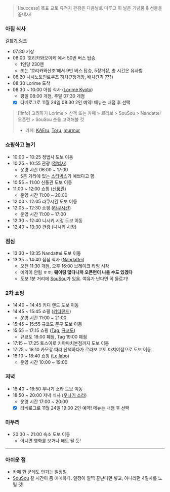 > [!success] 목표
> 교토 유적지 관광은 다음날로 미루고 이 날은 기념품 & 선물을 끝내자!
### 아침 식사
[길찾기 링크](https://maps.app.goo.gl/Ap717cuo9C9oiCgi7)
- 07:30 기상
- 08:00 '호리카와오이케'에서 50번 버스 탑승
	- 1인당 230엔
	- 또는 '호리카와산조'에서 9번 버스 탑승, 5정거장, 총 시간은 유사함
- 08:20 니시노토인로쿠조 하차(7정거장, 배차간격 ???)
- 08:30 Lorime 도착
- 08:30 ~ 10:00 아침 식사 ([Lorime Kyoto](https://www.google.co.kr/maps/place/Lorimer+Kyoto/@34.9928381,135.7570895,17.39z/data=!4m10!1m3!11m2!2skewB0rOOSW2wSz7VayM9cg!3e3!3m5!1s0x600108a4b9fde80f:0x263dc8467cf527cc!8m2!3d34.9936635!4d135.7610334!16s%2Fg%2F11hd061g77?entry=ttu&g_ep=EgoyMDI0MTAyOS4wIKXMDSoASAFQAw%3D%3D))
	- 평일 08:00 개점, 주말 07:30 개점
	- [x] 타베로그로 11월 24일 08:30 2인 예약! 메뉴는 내점 후 선택
> [!info] 고려하기
> Lorime > 산책 또는 카페 > 르라보 > SouSou > Nandattei 오픈런 > SouSou 순을 고려해볼 것
> - 카페: [KAEru](https://www.google.co.kr/maps/place/KAEru+coffee/@34.9953247,135.7572874,16z/data=!4m16!1m8!2m7!1z7Luk7ZS87IiN!3m5!2sLorimer+Kyoto!3s0x600108a4b9fde80f:0x263dc8467cf527cc!4m2!1d135.7610334!2d34.9936635!3m6!1s0x600109eecc7e2f41:0x948669502c545a91!8m2!3d34.9953247!4d135.7624372!15sCgnsu6TtlLzsiI1aDCIK7Luk7ZS8IOyIjZIBBGNhZmXgAQA!16s%2Fg%2F11f5_7519n?entry=ttu&g_ep=EgoyMDI0MTExMy4xIKXMDSoASAFQAw%3D%3D), [Toru](https://www.google.co.kr/maps/place/Toru+Cafe/@34.9953247,135.7572874,16z/data=!4m16!1m8!2m7!1z7Luk7ZS87IiN!3m5!2sLorimer+Kyoto!3s0x600108a4b9fde80f:0x263dc8467cf527cc!4m2!1d135.7610334!2d34.9936635!3m6!1s0x600108a491840001:0xce60d7f157f3e384!8m2!3d34.9932134!4d135.7599286!15sCgnsu6TtlLzsiI1aDCIK7Luk7ZS8IOyIjZIBBGNhZmWaASRDaGREU1VoTk1HOW5TMFZKUTBGblNVUmFaM0ZQUjNCblJSQULgAQA!16s%2Fg%2F1q6n2mylq?entry=ttu&g_ep=EgoyMDI0MTExMy4xIKXMDSoASAFQAw%3D%3D), [murmur](https://www.google.co.kr/maps/place/murmur+coffee+kyoto/@34.9953247,135.7572874,16z/data=!4m16!1m8!2m7!1z7Luk7ZS87IiN!3m5!2sLorimer+Kyoto!3s0x600108a4b9fde80f:0x263dc8467cf527cc!4m2!1d135.7610334!2d34.9936635!3m6!1s0x600108b0a2eb852b:0xe5a9042e9f9f638b!8m2!3d34.9915264!4d135.7654146!15sCgnsu6TtlLzsiI1aDCIK7Luk7ZS8IOyIjZIBBGNhZmXgAQA!16s%2Fg%2F11c2lbnhql?entry=ttu&g_ep=EgoyMDI0MTExMy4xIKXMDSoASAFQAw%3D%3D)
### 쇼핑하고 놀기
- 10:00 ~ 10:25 정법사 도보 이동
- 10:25 ~ 10:55 관광 ([정법사](<https://www.google.co.kr/maps/place/%EC%A0%95%EB%B2%95%EC%82%AC(%EC%9C%A1%EA%B0%81%EB%8B%B9)/@35.0077132,135.7576814,17z/data=!3m1!4b1!4m6!3m5!1s0x6001088535aa884b:0xc55a4b35e90756c8!8m2!3d35.0077132!4d135.7602563!16s%2Fm%2F056jdq7?hl=ko&entry=ttu&g_ep=EgoyMDI0MTAyOS4wIKXMDSoASAFQAw%3D%3D>))
	- 운영 시간 06:00 ~ 17:00
	- 5분 거리에 있는 [스타벅스](https://www.google.com/maps?q=%EC%8A%A4%ED%83%80%EB%B2%85%EC%8A%A4+%EC%BB%A4%ED%94%BC+%EA%B5%90%ED%86%A0%EC%B9%B4%EB%9D%BC%EC%8A%A4%EB%A7%88%EB%A1%AF%EC%B9%B4%EC%BF%A0%EC%A0%90+254+Donomaecho,+Nakagyo+Ward,+Kyoto,+604-8134+%EC%9D%BC%EB%B3%B8&ftid=0x60010885331bf779:0x16d8674e3a571648&hl=ko-KR&gl=kr&entry=gps&lucs=,47071704,47069508,47084304,94206605&g_ep=CAISDDYuOTYuMS4zMDU4MBgAINeCAyokLDQ3MDcxNzA0LDQ3MDY5NTA4LDQ3MDg0MzA0LDk0MjA2NjA1QgJLUg%3D%3D&g_st=ic)가 예쁘다고 함
- 10:55 ~ 11:00 신풍관 도보 이동
- 11:00 ~ 12:00 쇼핑 ([신풍관](https://www.google.co.kr/maps/place/%EC%8B%A0%ED%91%B8%EC%B9%B8/@35.0095827,135.7572566,17z/data=!3m2!4b1!5s0x6001088509cd9e15:0xaa4db7e3e45c61ef!4m6!3m5!1s0x600108850bb3db31:0x2f03dbf8eca026a6!8m2!3d35.0095827!4d135.7598315!16s%2Fg%2F122pkmky?hl=ko&entry=ttu&g_ep=EgoyMDI0MTAyOS4wIKXMDSoASAFQAw%3D%3D))
	- 운영 시간 11:00 ~ 20:00
- 12:00 ~ 12:05 라쿠시칸 도보 이동
- 12:05 ~ 12:30 쇼핑 ([라쿠시칸](https://www.google.co.kr/maps/place/Rakushikan+The+Museum+of+Kyoto+Shop/@35.0097363,135.7598645,17z/data=!3m1!4b1!4m6!3m5!1s0x6001088fecb44beb:0x68525cd569d82e2!8m2!3d35.0097363!4d135.7624394!16s%2Fg%2F1v_z46vw?hl=ko&entry=ttu&g_ep=EgoyMDI0MTAyOS4wIKXMDSoASAFQAw%3D%3D))
	- 운영 시간 11:00 ~ 17:00
- 12:30 ~ 12:40 니시키 시장 도보 이동
- 12:40 ~ 13:30 관광 (니시키 시장)
### 점심
- 13:30 ~ 13:35 Nandattei 도보 이동
- 13:35 ~ 14:40 점심 식사 ([Nandattei](https://www.google.co.kr/maps/place/Nandattei/@35.0061002,135.7596122,16.11z/data=!4m10!1m3!11m2!2skewB0rOOSW2wSz7VayM9cg!3e3!3m5!1s0x600109920dd58ba9:0x3bf8deedd78392f!8m2!3d35.0039819!4d135.76768!16s%2Fg%2F11fm78bzj9?entry=ttu&g_ep=EgoyMDI0MTAyOS4wIKXMDSoASAFQAw%3D%3D))
	- 오전 11:30 개점, 오후 16:00 브레이크 타임 시작
	- 예약이 안됨 ㅎㅎ; **웨이팅 많다니까 오픈런이 나을 수도 있겠다**
	- 도보 1분 거리에 [SouSou](https://www.google.co.kr/maps/place/SOU%E3%83%BBSOU+%ED%83%80%EB%B9%84/@35.0044207,135.7649705,17z/data=!3m1!4b1!4m6!3m5!1s0x600108944b37cc57:0xb4f1358fcfe1b94!8m2!3d35.0044207!4d135.7675454!16s%2Fg%2F1td6y03n?entry=ttu&g_ep=EgoyMDI0MTEwNS4wIKXMDSoASAFQAw%3D%3D)가 있음. 여유가 난다면 꼭 들르기!
### 2차 쇼핑
- 14:40 ~ 14:45 키디 랜드 도보 이동
- 14:45 ~ 15:45 쇼핑 ([키디랜드](https://www.google.co.kr/maps/place/%ED%82%A4%EB%94%94%EB%9E%9C%EB%93%9C+%EA%B5%90%ED%86%A0%EC%8B%9C%EC%A1%B0%EA%B0%80%EC%99%80%EB%9D%BC%EB%A7%88%EC%B9%98%EC%A0%90/@35.0047583,135.7663921,17z/data=!3m2!4b1!5s0x600108950270feaf:0x24ef340469520324!4m6!3m5!1s0x6001091c1910cca9:0x65fce0e8088a55be!8m2!3d35.0047583!4d135.768967!16s%2Fg%2F11h9bh4kzv?hl=ko&entry=ttu&g_ep=EgoyMDI0MTAyOS4wIKXMDSoASAFQAw%3D%3D))
	- 운영 시간 11:00 ~ 21:00
- 15:45 ~ 15:55 규쿄도 문구 도보 이동
- 15:55 ~ 17:15 쇼핑 ([Tag](https://www.google.co.kr/maps/place/Stationery+Shop+tag+-+Teramachi+Sanjo/@35.0086,135.7637638,17z/data=!4m6!3m5!1s0x600109e9f0c59615:0x417292a38e273e69!8m2!3d35.0090921!4d135.7674545!16s%2Fg%2F11g0sps68g?hl=ko&entry=ttu&g_ep=EgoyMDI0MTAyOS4wIKXMDSoASAFQAw%3D%3D), [규쿄도](https://www.google.co.kr/maps/place/%EA%B7%9C%EC%BF%84%EB%8F%84+%EB%AC%B8%EA%B5%AC/@35.0099747,135.7644933,17z/data=!3m1!4b1!4m6!3m5!1s0x60010973b97ce481:0x56c76144ffadcda7!8m2!3d35.0099747!4d135.7670682!16s%2Fg%2F11jt67_677?hl=ko&entry=ttu&g_ep=EgoyMDI0MTAyOS4wIKXMDSoASAFQAw%3D%3D))
	- 규쿄도 18:00 폐점, Tag 19:00 폐점
- 17:15 ~ 17:25 토스이로 키야마치본점까지 도보 이동
- 17:25 ~ 18:10 카모강 따라 산책하다가 르라보 교토 마치야점으로 도보 이동
- 18:10 ~ 18:40 쇼핑 ([Le labo](https://www.google.co.kr/maps/place/LE+LABO+KYOTO+MACHIYA/@35.0054215,135.7681066,17z/data=!3m1!4b1!4m6!3m5!1s0x60010921a0470487:0xdbb0424a866c8230!8m2!3d35.0054215!4d135.7706815!16s%2Fg%2F11y3dbr_7m?hl=ko&entry=ttu&g_ep=EgoyMDI0MTAyOS4wIKXMDSoASAFQAw%3D%3D))
	- 운영 시간 10:00 ~ 19:00
### 저녁
- 18:40 ~ 18:50 우나기 소라 도보 이동
- 18:50 ~ 20:00 저녁 식사 ([우나기 소라](https://www.google.co.kr/maps/place/%EC%9A%B0%EB%82%98%EA%B8%B0+%EC%86%8C%EB%9D%BC/@35.0058464,135.7499521,14.84z/data=!4m10!1m3!11m2!2skewB0rOOSW2wSz7VayM9cg!3e3!3m5!1s0x60010964ab658fb5:0x82249a5dde4e8df9!8m2!3d35.0047583!4d135.7649874!16s%2Fg%2F11nyqh5jg3?entry=ttu&g_ep=EgoyMDI0MTAyOS4wIKXMDSoASAFQAw%3D%3D))
	- 운영 시간 17:00 ~ 20:00
	- [x] 타베로그로 11월 24일 19:00 2인 예약! 메뉴는 내점 후 선택
### 마무리
- 20:30 ~ 21:00 숙소 도보 이동
	- 아니면 영화를 보거나 해도 될 듯!
---
### 아쉬운 점
- 카페 한 군데도 안가는 일정임
- [SouSou](https://www.google.co.kr/maps/place/SOU%E3%83%BBSOU+%ED%83%80%EB%B9%84/@35.0044207,135.7649705,17z/data=!3m1!4b1!4m6!3m5!1s0x600108944b37cc57:0xb4f1358fcfe1b94!8m2!3d35.0044207!4d135.7675454!16s%2Fg%2F1td6y03n?entry=ttu&g_ep=EgoyMDI0MTEwNS4wIKXMDSoASAFQAw%3D%3D) 갈 시간이 좀 애매하다. 일정이 일찍 끝난다면 넣고, 아니라면 4일차를 노릴 것! 